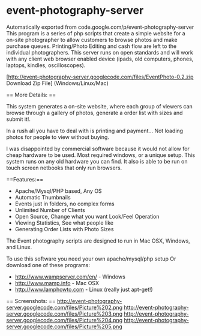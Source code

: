 # event-photography-server
Automatically exported from code.google.com/p/event-photography-server
This program is a series of php scripts that create a simple website for a on-site photographer to allow customers to browse photos and make purchase queues. Printing/Photo Editing and cash flow are left to the individual photographers. This server runs on open standards and will work with any client web browser enabled device (ipads, old computers, phones, laptops, kindles, oscilloscopes).

[http://event-photography-server.googlecode.com/files/EventPhoto-0.2.zip Download Zip File] (Windows/Linux/Mac)

== More Details: ==

This system generates a on-site website, where each group of viewers can browse through a gallery of photos, generate a order list with sizes and submit it!. 

In a rush all you have to deal with is printing and payment... Not loading photos for people to view without buying. 

I was disappointed by commercial software because it would not allow for cheap hardware to be used. Most required windows, or a unique setup. This system runs on any old hardware you can find. It also is able to be run on touch screen netbooks that only run browsers. 

==Features:==
  * Apache/Mysql/PHP based, Any OS
  * Automatic Thumbnails
  * Events just in folders, no complex forms
  * Unlimited Number of Clients
  * Open Source, Change what you want Look/Feel Operation
  * Viewing Statistics, See what people like
  * Generating Order Lists with Photo Sizes

The Event photography scripts are designed to run in Mac OSX, Windows, and Linux. 

To use this software you need your own apache/mysql/php setup Or download one of these programs:
  *  http://www.wampserver.com/en/ - Windows
  *  http://www.mamp.info - Mac OSX
  *  http://www.lamphowto.com - Linux (really just apt-get!)

== Screenshots: ==
http://event-photography-server.googlecode.com/files/Picture%202.png
http://event-photography-server.googlecode.com/files/Picture%203.png
http://event-photography-server.googlecode.com/files/Picture%204.png
http://event-photography-server.googlecode.com/files/Picture%205.png
